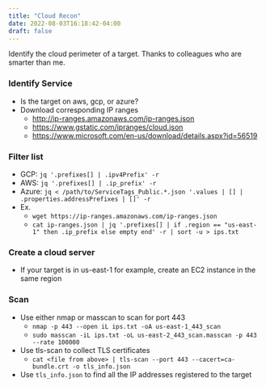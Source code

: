 ```yaml
---
title: "Cloud Recon"
date: 2022-08-03T16:18:42-04:00
draft: false
---
```


Identify the cloud perimeter of a target. Thanks to colleagues who are smarter than me.

### Identify Service

- Is the target on aws, gcp, or azure?
- Download corresponding IP ranges
    - http://ip-ranges.amazonaws.com/ip-ranges.json
    - https://www.gstatic.com/ipranges/cloud.json
    - https://www.microsoft.com/en-us/download/details.aspx?id=56519

### Filter list

- GCP: `jq '.prefixes[] | .ipv4Prefix' -r`
- AWS: `jq '.prefixes[] | .ip_prefix' -r`
- Azure: `jq < /path/to/ServiceTags_Public.*.json '.values | [] | .properties.addressPrefixes | []' -r`
- Ex.
    - `wget https://ip-ranges.amazonaws.com/ip-ranges.json`
    - `cat ip-ranges.json | jq '.prefixes[] | if .region == "us-east-1" then .ip_prefix else empty end' -r | sort -u > ips.txt`

### Create a cloud server

- If your target is in us-east-1 for example, create an EC2 instance in the same region

### Scan

- Use either nmap or masscan to scan for port 443
    - `nmap -p 443 --open iL ips.txt -oA us-east-1_443_scan`
    - `sudo masscan -iL ips.txt -oL us-east-2_443_scan.masscan -p 443 --rate 100000`
- Use tls-scan to collect TLS certificates
    - `cat <file from above> | tls-scan --port 443 --cacert=ca-bundle.crt -o tls_info.json`
- Use `tls_info.json` to find all the IP addresses registered to the target

